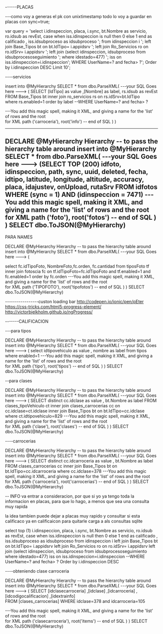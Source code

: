 
------PLACAS

---como voy a generas el pk con unixtimestamp todo lo voy a guardar en placas con sync=true;

  var query = 'select i.idinspeccion, placa, i.sync, bt.Nombre as servicio, ro.idsub as revEst, 
              case when iss.idinspeccion is null then 0 else 1 end as calificado , iss.idsubproceso as idsubproceso ';
                from idinspeccion i ';
              left join  Base_Tipos bt on bt.IdTipo= i.appidsrv ';
              left join  Ro_Servicios ro on ro.idSrv= i.appidsrv ';
              left join (select idinspeccion, idsubproceso from  idsubprocesoseguimiento ';
                        where idestado=477) ';
               iss on iss.idinspeccion=i.idinspeccion';
            WHERE UserName=? and fecha> ?';
       Order by i.idinspeccion DESC Limit 10';


----servicios

insert into @MyHierarchy SELECT * from dbo.ParseXML(
---your SQL Goes here --->
  (
SELECT [IdTipo] as value ,[Nombre] as label, rs.idsub as revEst 
FROM Base_Tipos bt 
 inner join ro_servicios rs on rs.idSrv=bt.IdTipo   
 where rs.enabled=1   order by label
    --WHERE UserName=? and fecha> ?
 
---You add this magic spell, making it XML, and giving a name for the 'list' of rows and the root     
  for XML path ('carroceria'), root('info')
-- end of SQL
  )
)


----------------------

DECLARE @MyHierarchy Hierarchy -- to pass the hierarchy table around
insert into @MyHierarchy SELECT * from dbo.ParseXML(
---your SQL Goes here --->
  (SELECT     TOP (200) idfoto, idinspeccion, path, sync, uuid, deleted, fecha, idtipo, latitude, longitude, altitude, accuracy, placa, idajustev, onUpload, rutaSrv
FROM         idfotos
WHERE     (sync = 1) AND (idinspeccion = 7471)
---You add this magic spell, making it XML, and giving a name for the 'list' of rows and the root     
  for XML path ('foto'), root('fotos')
-- end of SQL
  )
)
SELECT dbo.ToJSON(@MyHierarchy)
----------------------------------------------

PARA NAMES


DECLARE @MyHierarchy Hierarchy -- to pass the hierarchy table around
insert into @MyHierarchy SELECT * from dbo.ParseXML(
---your SQL Goes here --->
  (


  select fc.idTipoFoto, NombreFoto,fc.orden, fc.cantidad 
       from tiposFoto tf 
       inner join fotoscia fc on tf.idTipoFoto=fc.idTipoFoto 
       and tf.enabled=1 and fc.enabled=1 
      order by fc.orden 
---You add this magic spell, making it XML, and giving a name for the 'list' of rows and the root     
  for XML path ('TIPOFOTO'), root('tipofotos')
-- end of SQL
  )
)
SELECT dbo.ToJSON(@MyHierarchy)


-----------------custon loading bar 
http://codepen.io/ionic/pen/pEter
https://css-tricks.com/html5-progress-element/
http://victorbjelkholm.github.io/ngProgress/



-------CALIFICACION

---para tipos

DECLARE @MyHierarchy Hierarchy -- to pass the hierarchy table around
insert into @MyHierarchy SELECT * from dbo.ParseXML(
---your SQL Goes here --->
  (
select idtipovehiculo as value , nombre as label from tipos where enabled=1
---You add this magic spell, making it XML, and giving a name for the 'list' of rows and the root     
  for XML path ('tipo'), root('tipos')
-- end of SQL
  )
)
SELECT dbo.ToJSON(@MyHierarchy)

--para clases


DECLARE @MyHierarchy Hierarchy -- to pass the hierarchy table around
insert into @MyHierarchy SELECT * from dbo.ParseXML(
---your SQL Goes here --->
  (
SELECT  distinct cc.idclase as value  , bt.Nombre as label  FROM clases_tipoVehiculo ct  inner join   clases_carrocerias cc on cc.idclase=ct.idclase   inner join Base_Tipos bt on bt.IdTipo=cc.idclase  where ct.idtipovehiculo=829
---You add this magic spell, making it XML, and giving a name for the 'list' of rows and the root     
  for XML path ('clase'), root('clases')
-- end of SQL
  )
)
SELECT dbo.ToJSON(@MyHierarchy)


----carrocerias


DECLARE @MyHierarchy Hierarchy -- to pass the hierarchy table around
insert into @MyHierarchy SELECT * from dbo.ParseXML(
---your SQL Goes here --->
  (
SELECT  distinct cc.idcarroceria as value , bt.Nombre as label  FROM    clases_carrocerias cc  inner join Base_Tipos bt on bt.IdTipo=cc.idcarroceria   where cc.idclase=378
---You add this magic spell, making it XML, and giving a name for the 'list' of rows and the root     
  for XML path ('carroceria'), root('carrocerias')
-- end of SQL
  )
)
SELECT dbo.ToJSON(@MyHierarchy)



--  INFO va entrar a consideracion, por que si yo ya tengo toda la informacion en placas, para que lo hago, a menos que sea una consulta muy rapida

la idea tambien puede dejar a placas muy rapido y consultar si esta calificaco ya en calificaicon para quitarle carga a als consultas sqlite

select top (1) i.idinspeccion, placa, i.sync, bt.Nombre as servicio, ro.idsub as revEst, 
      case when iss.idinspeccion is null then 0 else 1 end as calificado ,
       iss.idsubproceso as idsubproceso 
        from idinspeccion i 
      left join  Base_Tipos bt on bt.IdTipo= i.appidsrv 
      left join  Ro_Servicios ro on ro.idSrv= i.appidsrv 
      left join (select idinspeccion, idsubproceso from  idsubprocesoseguimiento 
                where idestado=477) 
       iss on iss.idinspeccion=i.idinspeccion
    --WHERE UserName=? and fecha> ?
Order by i.idinspeccion DESC 


----obteniendo clase carroceria


DECLARE @MyHierarchy Hierarchy -- to pass the hierarchy table around
insert into @MyHierarchy SELECT * from dbo.ParseXML(
---your SQL Goes here --->
  (
SELECT [idclasecarroceria] ,[idclase] ,[idcarroceria]  ,[idcodigocalificacion]  ,[idextrainfo]   
FROM [clases_carrocerias] WHERE idclase=378 and idcarroceria=105 
 
---You add this magic spell, making it XML, and giving a name for the 'list' of rows and the root     
  for XML path ('clasecarroceria'), root('items')
-- end of SQL
  )
)
SELECT dbo.ToJSON(@MyHierarchy)